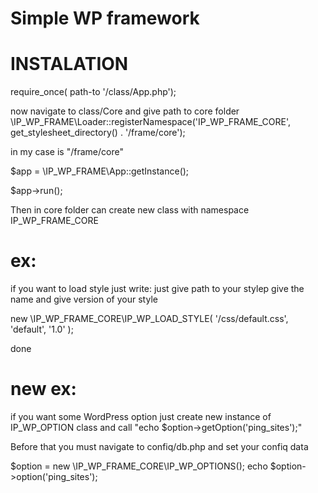 # Simple WP framework
# INSTALATION
require_once( path-to '/class/App.php');

now navigate to class/Core and give path to core folder
\IP_WP_FRAME\Loader::registerNamespace('IP_WP_FRAME_CORE', get_stylesheet_directory() . '/frame/core');

in my case is "/frame/core"

$app = \IP_WP_FRAME\App::getInstance();

$app->run();

Then in core folder can create new class with namespace IP_WP_FRAME_CORE

# ex:
if you want to load style just write:
just give path to your styleр give the name and give version of your style

new \IP_WP_FRAME_CORE\IP_WP_LOAD_STYLE( '/css/default.css', 'default', '1.0' );

done

# new ex:
if you want some WordPress option just create new instance of IP_WP_OPTION class
and call "echo $option->getOption('ping_sites');"

Before that you must navigate to confiq/db.php and set your confiq data

$option = new \IP_WP_FRAME_CORE\IP_WP_OPTIONS();
echo $option->option('ping_sites');